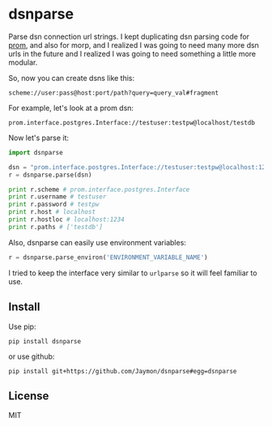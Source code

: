 # dsnparse

Parse dsn connection url strings. I kept duplicating dsn parsing code for [prom](https://github.com/firstopinion/prom), and also for morp, and I realized I was going to need many more dsn urls in the future and I realized I was going to need something a little more modular.

So, now you can create dsns like this:

    scheme://user:pass@host:port/path?query=query_val#fragment

For example, let's look at a prom dsn:

    prom.interface.postgres.Interface://testuser:testpw@localhost/testdb

Now let's parse it:

```python
import dsnparse

dsn = "prom.interface.postgres.Interface://testuser:testpw@localhost:1234/testdb"
r = dsnparse.parse(dsn)

print r.scheme # prom.interface.postgres.Interface
print r.username # testuser
print r.password # testpw
print r.host # localhost
print r.hostloc # localhost:1234
print r.paths # ['testdb']
```

Also, dsnparse can easily use environment variables:

```python
r = dsnparse.parse_environ('ENVIRONMENT_VARIABLE_NAME')
```

I tried to keep the interface very similar to `urlparse` so it will feel familiar to use.

## Install

Use pip:

    pip install dsnparse

or use github:

    pip install git+https://github.com/Jaymon/dsnparse#egg=dsnparse

## License

MIT
